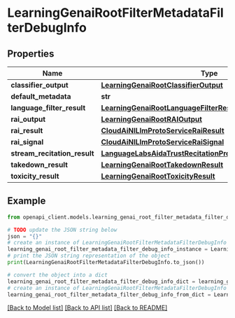 # LearningGenaiRootFilterMetadataFilterDebugInfo


## Properties

Name | Type | Description | Notes
------------ | ------------- | ------------- | -------------
**classifier_output** | [**LearningGenaiRootClassifierOutput**](LearningGenaiRootClassifierOutput.md) |  | [optional] 
**default_metadata** | **str** |  | [optional] 
**language_filter_result** | [**LearningGenaiRootLanguageFilterResult**](LearningGenaiRootLanguageFilterResult.md) |  | [optional] 
**rai_output** | [**LearningGenaiRootRAIOutput**](LearningGenaiRootRAIOutput.md) |  | [optional] 
**rai_result** | [**CloudAiNlLlmProtoServiceRaiResult**](CloudAiNlLlmProtoServiceRaiResult.md) |  | [optional] 
**rai_signal** | [**CloudAiNlLlmProtoServiceRaiSignal**](CloudAiNlLlmProtoServiceRaiSignal.md) |  | [optional] 
**stream_recitation_result** | [**LanguageLabsAidaTrustRecitationProtoStreamRecitationResult**](LanguageLabsAidaTrustRecitationProtoStreamRecitationResult.md) |  | [optional] 
**takedown_result** | [**LearningGenaiRootTakedownResult**](LearningGenaiRootTakedownResult.md) |  | [optional] 
**toxicity_result** | [**LearningGenaiRootToxicityResult**](LearningGenaiRootToxicityResult.md) |  | [optional] 

## Example

```python
from openapi_client.models.learning_genai_root_filter_metadata_filter_debug_info import LearningGenaiRootFilterMetadataFilterDebugInfo

# TODO update the JSON string below
json = "{}"
# create an instance of LearningGenaiRootFilterMetadataFilterDebugInfo from a JSON string
learning_genai_root_filter_metadata_filter_debug_info_instance = LearningGenaiRootFilterMetadataFilterDebugInfo.from_json(json)
# print the JSON string representation of the object
print(LearningGenaiRootFilterMetadataFilterDebugInfo.to_json())

# convert the object into a dict
learning_genai_root_filter_metadata_filter_debug_info_dict = learning_genai_root_filter_metadata_filter_debug_info_instance.to_dict()
# create an instance of LearningGenaiRootFilterMetadataFilterDebugInfo from a dict
learning_genai_root_filter_metadata_filter_debug_info_from_dict = LearningGenaiRootFilterMetadataFilterDebugInfo.from_dict(learning_genai_root_filter_metadata_filter_debug_info_dict)
```
[[Back to Model list]](../README.md#documentation-for-models) [[Back to API list]](../README.md#documentation-for-api-endpoints) [[Back to README]](../README.md)


